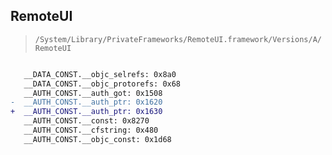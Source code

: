 ## RemoteUI

> `/System/Library/PrivateFrameworks/RemoteUI.framework/Versions/A/RemoteUI`

```diff

   __DATA_CONST.__objc_selrefs: 0x8a0
   __DATA_CONST.__objc_protorefs: 0x68
   __AUTH_CONST.__auth_got: 0x1508
-  __AUTH_CONST.__auth_ptr: 0x1620
+  __AUTH_CONST.__auth_ptr: 0x1630
   __AUTH_CONST.__const: 0x8270
   __AUTH_CONST.__cfstring: 0x480
   __AUTH_CONST.__objc_const: 0x1d68

```
